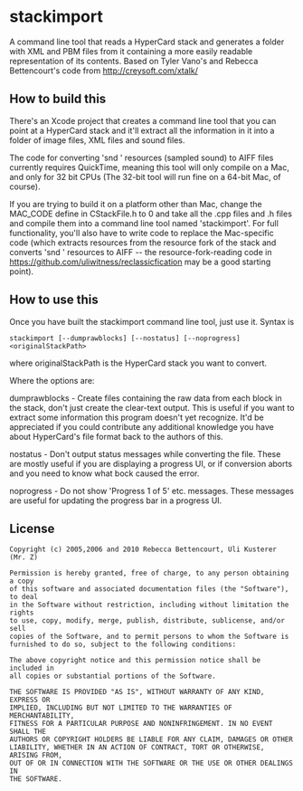 stackimport
===========

A command line tool that reads a HyperCard stack and generates a folder with XML and PBM files from it containing
a more easily readable representation of its contents. Based on Tyler Vano's and Rebecca Bettencourt's code from
http://creysoft.com/xtalk/


How to build this
-----------------

There's an Xcode project that creates a command line tool that you can point at a HyperCard stack and it'll extract
all the information in it into a folder of image files, XML files and sound files.

The code for converting 'snd ' resources (sampled sound) to AIFF files currently requires QuickTime, meaning this
tool will only compile on a Mac, and only for 32 bit CPUs (The 32-bit tool will run fine on a 64-bit Mac, of course).

If you are trying to build it on a platform other than Mac, change the MAC_CODE define in CStackFile.h to 0 and
take all the .cpp files and .h files and compile them into a command line tool named 'stackimport'. For full
functionality, you'll also have to write code to replace the Mac-specific code (which extracts resources from the
resource fork of the stack and converts 'snd ' resources to AIFF -- the resource-fork-reading code in
https://github.com/uliwitness/reclassicfication may be a good starting point).


How to use this
---------------

Once you have built the stackimport command line tool, just use it. Syntax is

    stackimport [--dumprawblocks] [--nostatus] [--noprogress] <originalStackPath>

where originalStackPath is the HyperCard stack you want to convert.

Where the options are:

dumprawblocks - Create files containing the raw data from each block in the stack,
don't just create the clear-text output. This is useful if you want to extract some
information this program doesn't yet recognize. It'd be appreciated if you could contribute
any additional knowledge you have about HyperCard's file format back to the authors of this.

nostatus - Don't output status messages while converting the file. These are mostly useful
if you are displaying a progress UI, or if conversion aborts and you need to know what bock
caused the error.

noprogress - Do not show 'Progress 1 of 5' etc. messages. These messages are useful for
updating the progress bar in a progress UI.


License
-------

    Copyright (c) 2005,2006 and 2010 Rebecca Bettencourt, Uli Kusterer (Mr. Z)

    Permission is hereby granted, free of charge, to any person obtaining a copy
    of this software and associated documentation files (the "Software"), to deal
    in the Software without restriction, including without limitation the rights
    to use, copy, modify, merge, publish, distribute, sublicense, and/or sell
    copies of the Software, and to permit persons to whom the Software is
    furnished to do so, subject to the following conditions:
    
    The above copyright notice and this permission notice shall be included in
    all copies or substantial portions of the Software.
    
    THE SOFTWARE IS PROVIDED "AS IS", WITHOUT WARRANTY OF ANY KIND, EXPRESS OR
    IMPLIED, INCLUDING BUT NOT LIMITED TO THE WARRANTIES OF MERCHANTABILITY,
    FITNESS FOR A PARTICULAR PURPOSE AND NONINFRINGEMENT. IN NO EVENT SHALL THE
    AUTHORS OR COPYRIGHT HOLDERS BE LIABLE FOR ANY CLAIM, DAMAGES OR OTHER
    LIABILITY, WHETHER IN AN ACTION OF CONTRACT, TORT OR OTHERWISE, ARISING FROM,
    OUT OF OR IN CONNECTION WITH THE SOFTWARE OR THE USE OR OTHER DEALINGS IN
    THE SOFTWARE.
